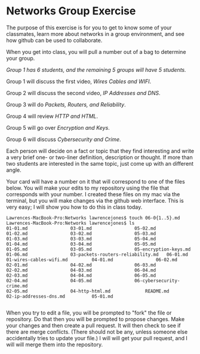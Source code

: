 # Networks Group Exercise

The purpose of this exercise is for you to get to know some of your classmates,
learn more about networks in a group environment, and see how github can be used to
collaborate.

When you get into class, you will pull a number out of a bag to determine your group.

*Group 1 has 6 students, and the remaining 5 groups will have 5 students.*

Group 1 will discuss the first video, *Wires Cables and WIFI*.

Group 2 will discuss the second video, *IP Addresses and DNS*.

Group 3 will do *Packets, Routers, and Reliability*.

Group 4 will review *HTTP and HTML*.

Group 5 will go over *Encryption and Keys*.

Group 6 will discuss *Cybersecurity and Crime*.

Each person will decide on a fact or topic that they find interesting and write a
very brief one- or two-liner definition, description or thought. If more
than two students are interested in the same topic, just come up with an different
angle.

Your card will have a number on it that will correspond to one of the files below. You will make your edits to my repository using the file that corresponds with your number.
I created these files on my mac via the terminal, but you will make changes via the github web interface. This is very easy; I will show you how to do this in class today.


```
Lawrences-MacBook-Pro:Networks lawrencejones$ touch 06-0{1..5}.md
Lawrences-MacBook-Pro:Networks lawrencejones$ ls
01-01.md				03-01.md				05-02.md
01-02.md				03-02.md				05-03.md
01-03.md				03-03.md				05-04.md
01-04.md				03-04.md				05-05.md
01-05.md				03-05.md				05-encryption-keys.md
01-06.md				03-packets-routers-reliability.md	06-01.md
01-wires-cables-wifi.md			04-01.md				06-02.md
02-01.md				04-02.md				06-03.md
02-02.md				04-03.md				06-04.md
02-03.md				04-04.md				06-05.md
02-04.md				04-05.md				06-cybersecurity-crime.md
02-05.md				04-http-html.md				README.md
02-ip-addresses-dns.md			05-01.md


```
When you try to edit a file, you will be prompted to "fork" the file or repository. Do that then you will be prompted to propose changes. Make your changes and then create a pull request. It will then check to see if there are merge conflicts. (There should not be any, unless someone else accidentally tries to update your file.) I will will get your pull request, and I will will merge them into the repository.

